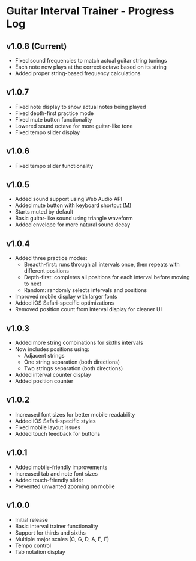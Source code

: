 # Guitar Interval Trainer - Progress Log

## v1.0.8 (Current)
- Fixed sound frequencies to match actual guitar string tunings
- Each note now plays at the correct octave based on its string
- Added proper string-based frequency calculations

## v1.0.7
- Fixed note display to show actual notes being played
- Fixed depth-first practice mode
- Fixed mute button functionality
- Lowered sound octave for more guitar-like tone
- Fixed tempo slider display

## v1.0.6
- Fixed tempo slider functionality

## v1.0.5
- Added sound support using Web Audio API
- Added mute button with keyboard shortcut (M)
- Starts muted by default
- Basic guitar-like sound using triangle waveform
- Added envelope for more natural sound decay

## v1.0.4
- Added three practice modes:
  - Breadth-first: runs through all intervals once, then repeats with different positions
  - Depth-first: completes all positions for each interval before moving to next
  - Random: randomly selects intervals and positions
- Improved mobile display with larger fonts
- Added iOS Safari-specific optimizations
- Removed position count from interval display for cleaner UI

## v1.0.3
- Added more string combinations for sixths intervals
- Now includes positions using:
  - Adjacent strings
  - One string separation (both directions)
  - Two strings separation (both directions)
- Added interval counter display
- Added position counter

## v1.0.2
- Increased font sizes for better mobile readability
- Added iOS Safari-specific styles
- Fixed mobile layout issues
- Added touch feedback for buttons

## v1.0.1
- Added mobile-friendly improvements
- Increased tab and note font sizes
- Added touch-friendly slider
- Prevented unwanted zooming on mobile

## v1.0.0
- Initial release
- Basic interval trainer functionality
- Support for thirds and sixths
- Multiple major scales (C, G, D, A, E, F)
- Tempo control
- Tab notation display 